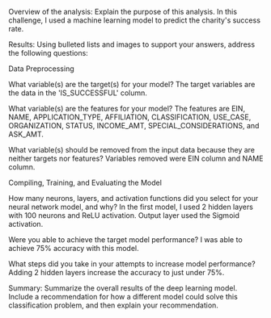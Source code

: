 Overview of the analysis: Explain the purpose of this analysis.
In this challenge, I used a machine learning model to predict the charity's success rate.

Results: Using bulleted lists and images to support your answers, address the following questions:

Data Preprocessing

What variable(s) are the target(s) for your model?
The target variables are the data in the 'IS_SUCCESSFUL' column.

What variable(s) are the features for your model?
The features are EIN, NAME, APPLICATION_TYPE, AFFILIATION, CLASSIFICATION, USE_CASE, ORGANIZATION, STATUS, INCOME_AMT, SPECIAL_CONSIDERATIONS, and ASK_AMT.

What variable(s) should be removed from the input data because they are neither targets nor features?
Variables removed were EIN column and NAME column.

Compiling, Training, and Evaluating the Model

How many neurons, layers, and activation functions did you select for your neural network model, and why?
In the first model, I used 2 hidden layers with 100 neurons and ReLU activation.  Output layer used the Sigmoid activation.

Were you able to achieve the target model performance?
I was able to achieve 75% accuracy with this model.

What steps did you take in your attempts to increase model performance?
Adding 2 hidden layers increase the accuracy to just under 75%.

Summary: Summarize the overall results of the deep learning model. Include a recommendation for how a different model could solve this classification problem, and then explain your recommendation.
